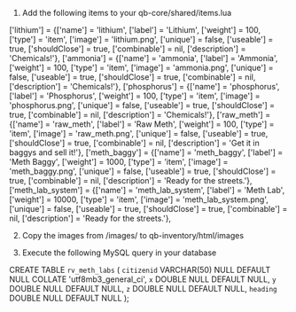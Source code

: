 1. Add the following items to your qb-core/shared/items.lua

['lithium'] = {['name'] = 'lithium', ['label'] = 'Lithium', ['weight'] = 100, ['type'] = 'item', ['image'] = 'lithium.png', ['unique'] = false, ['useable'] = true, ['shouldClose'] = true, ['combinable'] = nil, ['description'] = 'Chemicals!'},
['ammonia'] = {['name'] = 'ammonia', ['label'] = 'Ammonia', ['weight'] = 100, ['type'] = 'item', ['image'] = 'ammonia.png', ['unique'] = false, ['useable'] = true, ['shouldClose'] = true, ['combinable'] = nil, ['description'] = 'Chemicals!'},
['phosphorus'] = {['name'] = 'phosphorus', ['label'] = 'Phosphorus', ['weight'] = 100, ['type'] = 'item', ['image'] = 'phosphorus.png', ['unique'] = false, ['useable'] = true, ['shouldClose'] = true, ['combinable'] = nil, ['description'] = 'Chemicals!'},
['raw_meth'] = {['name'] = 'raw_meth', ['label'] = 'Raw Meth', ['weight'] = 100, ['type'] = 'item', ['image'] = 'raw_meth.png', ['unique'] = false, ['useable'] = true, ['shouldClose'] = true, ['combinable'] = nil, ['description'] = 'Get it in baggys and sell it!'},
['meth_baggy'] = {['name'] = 'meth_baggy', ['label'] = 'Meth Baggy', ['weight'] = 1000, ['type'] = 'item', ['image'] = 'meth_baggy.png', ['unique'] = false, ['useable'] = true, ['shouldClose'] = true, ['combinable'] = nil, ['description'] = 'Ready for the streets.'},
['meth_lab_system'] = {['name'] = 'meth_lab_system', ['label'] = 'Meth Lab', ['weight'] = 10000, ['type'] = 'item', ['image'] = 'meth_lab_system.png', ['unique'] = false, ['useable'] = true, ['shouldClose'] = true, ['combinable'] = nil, ['description'] = 'Ready for the streets.'},

2. Copy the images from /images/ to qb-inventory/html/images

3. Execute the following MySQL query in your database

CREATE TABLE `rv_meth_labs` (
	`citizenid` VARCHAR(50) NULL DEFAULT NULL COLLATE 'utf8mb3_general_ci',
	`x` DOUBLE NULL DEFAULT NULL,
	`y` DOUBLE NULL DEFAULT NULL,
	`z` DOUBLE NULL DEFAULT NULL,
	`heading` DOUBLE NULL DEFAULT NULL
);